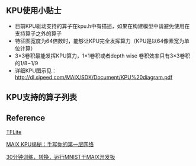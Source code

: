 

## KPU使用小贴士

* 目前KPU驱动支持的算子在kpu.h中有描述，如果在构建模型中请避免使用在支持算子之外的算子
* 特征图宽度为64倍数时，能够让KPU完全发挥算力（KPU是以64像素宽为单位计算）
* 3×3卷积最能发挥KPU算力，1×1卷积或者depth wise 卷积效率只有3×3卷积的1/8~1/9
* 详细KPU图示见：http://dl.sipeed.com/MAIX/SDK/Document/KPU%20diagram.pdf

## KPU支持的算子列表





## Reference

[TFLite](https://www.tensorflow.org/lite)

[MAIX KPU揭秘：手写你的第一层网络](http://blog.sipeed.com/p/367.html)

[30分钟训练，转换，运行MNIST于MAIX开发板](http://blog.sipeed.com/p/518.html)

